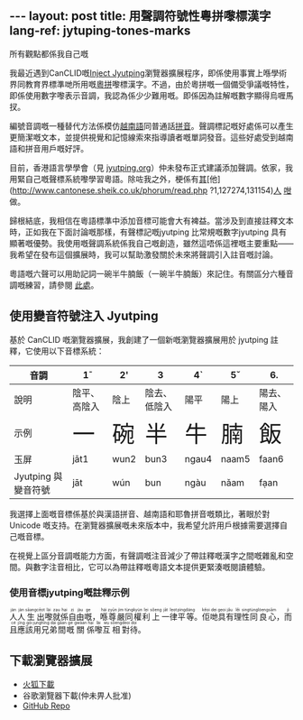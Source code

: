 --- layout: post
title: 用聲調符號性粵拼嚟標漢字
lang-ref: jytuping-tones-marks
---
所有觀點都係我自己嘅

我最近遇到CanCLID嘅[Inject Jyutping](https://github.com/CanCLID/inject-jyutping)瀏覽器擴展程序，即係使用事實上喺學術界同教育界標準哋所用嘅[粵拼](https://zh-yue.wikipedia.org/wiki/%E9%A6%99%E6%B8%AF%E8%AA%9E%E8%A8%80%E5%AD%B8%E5%AD%B8%E6%9C%83%E7%B2%B5%E8%AA%9E%E6%8B%BC%E9%9F%B3%E6%96%B9%E6%A1%88)嚟標漢字。不過，由於粵拼嘅一個備受爭議嘅特性，即係使用數字嚟表示音調，我認為係少少難用嘅。即係因為註解嘅數字顯得烏喱馬扠。

編號音調嘅一種替代方法係模仿[越南語](https://zh-yue.wikipedia.org/wiki/%E8%B6%8A%E5%8D%97%E5%9C%8B%E8%AA%9E%E5%AD%97)同普通話[拼音](https://zh-yue.wikipedia.org/wiki/%E6%BC%A2%E8%AA%9E%E6%8B%BC%E9%9F%B3)。聲調標記嘅好處係可以產生更簡潔嘅文本，並提供視覺和記憶線索來指導讀者嘅單詞發音。這些好處受到越南語和拼音用戶嘅好評。

目前，香港語言學學會（見 [jyutping.org](https://jyutping.org)）仲未發布正式建議添加聲調。依家，我用緊自己嘅聲標系統嚟學習粵語。除咗我之外，梗係有[其](https://www.reddit.com/r/Cantonese/comments/7r4y5b/random_idea_vietnamese_tone_marks)[他](http://www.cantonese.sheik.co.uk/phorum/read.php ?1,127274,131154)[人](https://www.amazon.com/Cantonese-Everyone-English-Chinese/dp/9620718615) [咁](https://www.facebook.com/CantoneseABC)做。

歸根結底，我相信在粵語標準中添加音標可能會大有裨益。當涉及到直接註釋文本時，正如我在下面討論嘅那樣，有聲標記嘅jyutping 比常規嘅數字jyutping 具有顯著嘅優勢。我使用嘅聲調系統係我自己嘅創造，雖然這唔係這裡嘅主要重點——我希望在發布這個擴展時，我可以幫助激發關於未來將聲調引入註音嘅討論。

粵語嘅六聲可以用助記詞一碗半牛腩飯（一碗半牛腩飯）來記住。有關區分六種音調嘅練習，請參閱 [此處](https://jyutping.org/en/docs/tone/)。

## 使用變音符號注入 Jyutping

基於 CanCLID 嘅瀏覽器擴展，我創建了一個新嘅瀏覽器擴展用於 jyutping 註釋，它使用以下音標系統：

|音調 | 1¯ | 2' | 3 | 4` | 5ˇ | 6. |
|-------------|---|---|---|---|---|---|
|說明 |陰平、高陰入 |陰上|陰去、低陰入 |陽平|陽上|陽去、陽入  |
|示例 | <span style="font-size:250%;">一</span> | <span style="font-size:250%;">碗</span> | <span style="font-size:250%;">半</span> | <span style="font-size:250%;">牛</span> | <span style="font-size:250%;">腩</span> | <span style="font-size:250%;">飯</span> |
|玉屏 |jāt1 | wun2 |bun3 | ngau4 | naam5 | faan6 |
| Jyutping 與變音符號 |jāt | wún |bun | ngàu | nǎam | fạan |

我選擇上面嘅音標係基於與漢語拼音、越南語和耶魯拼音嘅類比，著眼於對 Unicode 嘅支持。在瀏覽器擴展嘅未來版本中，我希望允許用戶根據需要選擇自己嘅音標。

在視覺上區分音調嘅能力方面，有聲調嘅注音減少了帶註釋嘅漢字之間嘅雜亂和空間。與數字注音相比，它可以為帶註釋嘅粵語文本提供更緊湊嘅閱讀體驗。

### 使用音標jyutping嘅註釋示例
<p><ruby class="inject-jyutping">人<rp>(</rp><rt lang="yue-Latn">jàn</rt><rp>)</rp></ruby><ruby class="inject-jyutping">人<rp>(</rp><rt lang="yue-Latn">jàn</rt><rp>)</rp></ruby><ruby class="inject-jyutping">生<rp>(</rp><rt lang="yue-Latn">sāang</rt><rp>)</rp></ruby><ruby class="inject-jyutping">出<rp>(</rp><rt lang="yue-Latn">cēot</rt><rp>)</rp></ruby><ruby class="inject-jyutping">嚟<rp>(</rp><rt lang="yue-Latn">lài</rt><rp>)</rp></ruby><ruby class="inject-jyutping">就<rp>(</rp><rt lang="yue-Latn">zạu</rt><rp>)</rp></ruby><ruby class="inject-jyutping">係<rp>(</rp><rt lang="yue-Latn">hại</rt><rp>)</rp></ruby><ruby class="inject-jyutping">自<rp>(</rp><rt lang="yue-Latn">zị</rt><rp>)</rp></ruby><ruby class="inject-jyutping">由<rp>(</rp><rt lang="yue-Latn">jàu</rt><rp>)</rp></ruby><ruby class="inject-jyutping">嘅<rp>(</rp><rt lang="yue-Latn">ge</rt><rp>)</rp></ruby>，<ruby class="inject-jyutping">喺<rp>(</rp><rt lang="yue-Latn">hái</rt><rp>)</rp></ruby><ruby class="inject-jyutping">尊<rp>(</rp><rt lang="yue-Latn">zyūn</rt><rp>)</rp></ruby><ruby class="inject-jyutping">嚴<rp>(</rp><rt lang="yue-Latn">jìm</rt><rp>)</rp></ruby><ruby class="inject-jyutping">同<rp>(</rp><rt lang="yue-Latn">tùng</rt><rp>)</rp></ruby><ruby class="inject-jyutping">權<rp>(</rp><rt lang="yue-Latn">kyùn</rt><rp>)</rp></ruby><ruby class="inject-jyutping">利<rp>(</rp><rt lang="yue-Latn">lẹi</rt><rp>)</rp></ruby><ruby class="inject-jyutping">上<rp>(</rp><rt lang="yue-Latn">sǒeng</rt><rp>)</rp></ruby><ruby class="inject-jyutping">一<rp>(</rp><rt lang="yue-Latn">jāt</rt><rp>)</rp></ruby><ruby class="inject-jyutping">律<rp>(</rp><rt lang="yue-Latn">lẹot</rt><rp>)</rp></ruby><ruby class="inject-jyutping">平<rp>(</rp><rt lang="yue-Latn">pìng</rt><rp>)</rp></ruby><ruby class="inject-jyutping">等<rp>(</rp><rt lang="yue-Latn">dáng</rt><rp>)</rp></ruby>。<ruby class="inject-jyutping">佢<rp>(</rp><rt lang="yue-Latn">kěoi</rt><rp>)</rp></ruby><ruby class="inject-jyutping">哋<rp>(</rp><rt lang="yue-Latn">dẹi</rt><rp>)</rp></ruby><ruby class="inject-jyutping">具<rp>(</rp><rt lang="yue-Latn">gẹoi</rt><rp>)</rp></ruby><ruby class="inject-jyutping">有<rp>(</rp><rt lang="yue-Latn">jǎu</rt><rp>)</rp></ruby><ruby class="inject-jyutping">理<rp>(</rp><rt lang="yue-Latn">lěi</rt><rp>)</rp></ruby><ruby class="inject-jyutping">性<rp>(</rp><rt lang="yue-Latn">sing</rt><rp>)</rp></ruby><ruby class="inject-jyutping">同<rp>(</rp><rt lang="yue-Latn">tùng</rt><rp>)</rp></ruby><ruby class="inject-jyutping">良<rp>(</rp><rt lang="yue-Latn">lòeng</rt><rp>)</rp></ruby><ruby class="inject-jyutping">心<rp>(</rp><rt lang="yue-Latn">sām</rt><rp>)</rp></ruby>，<ruby class="inject-jyutping">而<rp>(</rp><rt lang="yue-Latn">jì</rt><rp>)</rp></ruby><ruby class="inject-jyutping">且<rp>(</rp><rt lang="yue-Latn">cé</rt><rp>)</rp></ruby><ruby class="inject-jyutping">應<rp>(</rp><rt lang="yue-Latn">jīng</rt><rp>)</rp></ruby><ruby class="inject-jyutping">該<rp>(</rp><rt lang="yue-Latn">gōi</rt><rp>)</rp></ruby><ruby class="inject-jyutping">用<rp>(</rp><rt lang="yue-Latn">jụng</rt><rp>)</rp></ruby><ruby class="inject-jyutping">兄<rp>(</rp><rt lang="yue-Latn">hīng</rt><rp>)</rp></ruby><ruby class="inject-jyutping">弟<rp>(</rp><rt lang="yue-Latn">dại</rt><rp>)</rp></ruby><ruby class="inject-jyutping">間<rp>(</rp><rt lang="yue-Latn">gāan</rt><rp>)</rp></ruby><ruby class="inject-jyutping">嘅<rp>(</rp><rt lang="yue-Latn">ge</rt><rp>)</rp></ruby><ruby class="inject-jyutping">關<rp>(</rp><rt lang="yue-Latn">gwāan</rt><rp>)</rp></ruby><ruby class="inject-jyutping">係<rp>(</rp><rt lang="yue-Latn">hại</rt><rp>)</rp></ruby><ruby class="inject-jyutping">嚟<rp>(</rp><rt lang="yue-Latn">lài</rt><rp>)</rp></ruby><ruby class="inject-jyutping">互<rp>(</rp><rt lang="yue-Latn">wụ</rt><rp>)</rp></ruby><ruby class="inject-jyutping">相<rp>(</rp><rt lang="yue-Latn">sōeng</rt><rp>)</rp></ruby><ruby class="inject-jyutping">對<rp>(</rp><rt lang="yue-Latn">deoi</rt><rp>)</rp></ruby><ruby class="inject-jyutping">待<rp>(</rp><rt lang="yue-Latn">dọi</rt><rp>)</rp></ruby>。
</p>

## 下載瀏覽器擴展 
- [火狐下載](https://addons.mozilla.org/en-US/firefox/addon/inject-jyutping-diacritics/)
- 谷歌瀏覽器下載(仲未畀人批准)
- [GitHub Repo](https://github.com/kennitochang/inject-jyutping)
